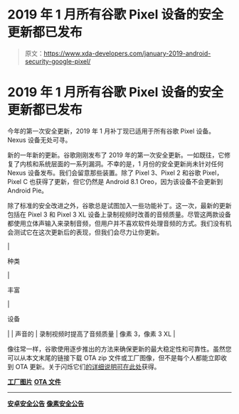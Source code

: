 # 2019 年 1 月所有谷歌 Pixel 设备的安全更新都已发布

> 原文：<https://www.xda-developers.com/january-2019-android-security-google-pixel/>

# 2019 年 1 月所有谷歌 Pixel 设备的安全更新都已发布

今年的第一次安全更新，2019 年 1 月补丁现已适用于所有谷歌 Pixel 设备。Nexus 设备无处可寻。

新的一年新的更新。谷歌刚刚发布了 2019 年的第一次安全更新。一如既往，它修复了内核和系统层面的一系列漏洞。不幸的是，1 月份的安全更新尚未针对任何 Nexus 设备发布。我们会留意那些装置。除了 Pixel 3、Pixel 2 和谷歌 Pixel，Pixel C 也获得了更新，但它仍然是 Android 8.1 Oreo，因为该设备不会更新到 Android Pie。

除了标准的安全改进之外，谷歌总是试图加入一些功能补丁。这一次，最新的更新包括在 Pixel 3 和 Pixel 3 XL 设备上录制视频时改善的音频质量。尽管这两款设备都使用立体声输入来录制音频，但用户并不喜欢软件处理音频的方式。我们没有机会测试它在这次更新后的表现，但我们会尽力让你更新。

| 

种类

 | 

丰富

 | 

设备

 |
| 声音的 | 录制视频时提高了音频质量 | 像素 3，像素 3 XL |

像往常一样，谷歌使用逐步推出的方法来确保更新的最大稳定性和可靠性。虽然您可以从本文末尾的链接下载 OTA zip 文件或工厂图像，但不是每个人都能立即收到 OTA 更新。关于闪烁它们[的详细说明可在此处](https://www.xda-developers.com/flash-monthly-security-update-google-pixel/)获得。

[**工厂图片**](https://developers.google.com/android/images) [**OTA 文件**](https://developers.google.com/android/ota)

* * *

[**安卓安全公告**](https://source.android.com/security/bulletin/2019-01-01) [**像素安全公告**](https://source.android.com/security/bulletin/pixel/2019-01-01)